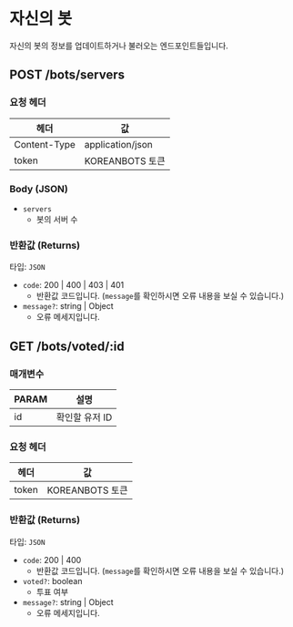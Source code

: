 # 자신의 봇

자신의 봇의 정보를 업데이트하거나 불러오는 엔드포인트들입니다.

<h2><method class="post">POST</method> /bots/servers</h2>

### 요청 헤더

| 헤더 | 값 |
| ----| ---|
| Content-Type | application/json |
| token        | KOREANBOTS 토큰  |

### Body (JSON)

- `servers`
  - 봇의 서버 수

### 반환값 (Returns)

타입: `JSON`

- `code`: 200 | 400 | 403 | 401
  - 반환값 코드입니다. (`message`를 확인하시면 오류 내용을 보실 수 있습니다.)
- `message?`: string | Object
  - 오류 메세지입니다.

<h2><method class="get">GET</method> /bots/voted/:id</h2>

### 매개변수

| PARAM | 설명 |
| ------| -----|
| id    | 확인할 유저 ID |

### 요청 헤더

| 헤더 | 값 |
| ----| ---|
| token        | KOREANBOTS 토큰  |

### 반환값 (Returns)

타입: `JSON`

- `code`: 200 | 400
  - 반환값 코드입니다. (`message`를 확인하시면 오류 내용을 보실 수 있습니다.)
- `voted?`: boolean
  - 투표 여부
- `message?`: string | Object
  - 오류 메세지입니다.
